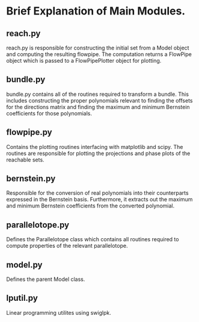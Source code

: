 # Brief Explanation of Main Modules.

## reach.py
reach.py is responsible for constructing the initial set from a Model object and computing the resulting flowpipe. The computation returns a FlowPipe object which is passed to a FlowPipePlotter object for plotting.

## bundle.py
bundle.py contains all of the routines required to transform a bundle. This includes constructing the proper polynomials relevant to finding the offsets for the directions matrix and finding the maximum and minimum Bernstein coefficients for those polynomials.

## flowpipe.py
Contains the plotting routines interfacing with matplotlib and scipy. The routines are responsible for plotting the projections and phase plots of the reachable sets.

## bernstein.py
Responsible for the conversion of real polynomials into their counterparts expressed in the Bernstein basis. Furthermore, it extracts out the maximum and minimum Bernstein coefficients from the converted polynomial.

## parallelotope.py
Defines the Parallelotope class which contains all routines required to compute properties of the relevant parallelotope.

## model.py
Defines the parent Model class.

## lputil.py
Linear programming utilites using swiglpk.
